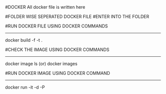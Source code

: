 #DOCKER
All docker file is written here

#FOLDER WISE SEPERATED DOCKER FILE
#ENTER INTO THE FOLDER

#RUN DOCKER FILE USING DOCKER COMMANDS
***************************************
docker build -f <filename> -t <tag name> .

#CHECK THE IMAGE USING DOCKER COMMANDS
***************************************
docker image ls  (or) docker images

#RUN DOCKER IMAGE USING DOCKER COMMAND
*****************************************
docker run -it -d -P <docker-image-name>
